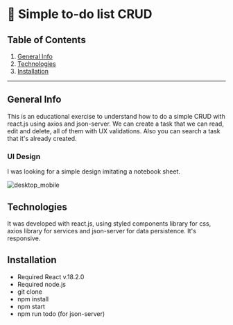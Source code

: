 # 📝 Simple to-do list CRUD

## Table of Contents

1. [General Info](#general-info)
2. [Technologies](#technologies)
3. [Installation](#installation)

---

## General Info

This is an educational exercise to understand how to do a simple CRUD with react.js using axios and json-server. We can create a task that we can read, edit and delete, all of them with UX validations. Also you can search a task that it's already created.

### UI Design

I was looking for a simple design imitating a notebook sheet.

![desktop_mobile](https://user-images.githubusercontent.com/73828751/221412238-5af60a4f-2feb-48a4-9c91-b9817c67ffc2.png)

## Technologies

It was developed with react.js, using styled components library for css, axios library for services and json-server for data persistence. It's responsive. 

## Installation

- Required React v.18.2.0
- Required node.js
- git clone <repository>
- npm install
- npm start
- npm run todo (for json-server)
